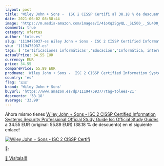 ```yaml
---
layout: post
title: 'Wiley John + Sons -  ISC 2 CISSP Certifi al 38.18 % de descuento'
date: 2021-06-02 08:58:44
image: 'https://m.media-amazon.com/images/I/41oXq2SgyQL._SL500_._SL400_.jpg'
comments: true
category: ofertas
author: 'tole.es'
slug: '1119475937-es Wiley John + Sons - ISC 2 CISSP Certified Information...'
sku: '1119475937-es'
tags: [ 'Certificaciones informáticas','Educación','Informática, internet y medios digitales','Libros','Redes y administración de sistemas informáticos','Seguridad informática y encriptado','Sociedad y ciencias sociales','wiley john + sons', ]
actualPrice: 34.55 EUR
currency: EUR
price: 34.55
comparePrice: 55.89 EUR
prodname: 'Wiley John + Sons -  ISC 2 CISSP Certified Information Systems Security Professional Official Study Guide  Isc Official Study Guides '
country: 'es'
flag: '🇪🇸'
brand: 'Wiley John + Sons'
buyurl: 'https://www.amazon.es/dp/1119475937/?tag=tolees-21'
descuento: '38.18'
average: '33.99'
---
```


Ahora mismo tienes [Wiley John + Sons -  ISC 2 CISSP Certified Information Systems Security Professional Official Study Guide  Isc Official Study Guides ](https://www.amazon.es/dp/1119475937/?tag=tolees-21) a 34.55 EUR (original: 55.89 EUR) (38.18 %  de descuento) en el siguiente enlace!

[![Wiley John + Sons -  ISC 2 CISSP Certifi](https://m.media-amazon.com/images/I/41oXq2SgyQL._SL500_._SL400_.jpg)](https://www.amazon.es/dp/1119475937/?tag=tolees-21)

🔎:


[🛒 Visítala!!!](https://www.amazon.es/dp/1119475937/?tag=tolees-21)
